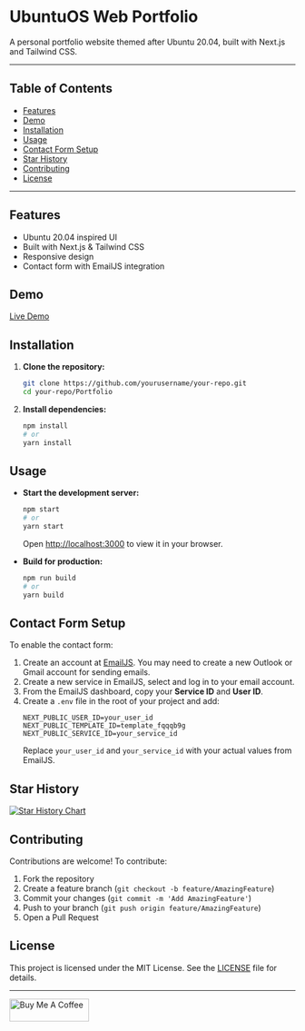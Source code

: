 # UbuntuOS Web Portfolio

A personal portfolio website themed after Ubuntu 20.04, built with Next.js and Tailwind CSS.

---

## Table of Contents
- [Features](#features)
- [Demo](#demo)
- [Installation](#installation)
- [Usage](#usage)
- [Contact Form Setup](#contact-form-setup)
- [Star History](#star-history)
- [Contributing](#contributing)
- [License](#license)

---

## Features
- Ubuntu 20.04 inspired UI
- Built with Next.js & Tailwind CSS
- Responsive design
- Contact form with EmailJS integration

## Demo
[Live Demo](https://your-demo-link.com) <!-- Replace with your actual demo link if available -->

## Installation

1. **Clone the repository:**
   ```bash
   git clone https://github.com/yourusername/your-repo.git
   cd your-repo/Portfolio
   ```
2. **Install dependencies:**
   ```bash
   npm install
   # or
   yarn install
   ```

## Usage

- **Start the development server:**
  ```bash
  npm start
  # or
  yarn start
  ```
  Open [http://localhost:3000](http://localhost:3000) to view it in your browser.

- **Build for production:**
  ```bash
  npm run build
  # or
  yarn build
  ```

## Contact Form Setup

To enable the contact form:

1. Create an account at [EmailJS](https://www.emailjs.com/). You may need to create a new Outlook or Gmail account for sending emails.
2. Create a new service in EmailJS, select and log in to your email account.
3. From the EmailJS dashboard, copy your **Service ID** and **User ID**.
4. Create a `.env` file in the root of your project and add:
   ```env
   NEXT_PUBLIC_USER_ID=your_user_id
   NEXT_PUBLIC_TEMPLATE_ID=template_fqqqb9g
   NEXT_PUBLIC_SERVICE_ID=your_service_id
   ```
   Replace `your_user_id` and `your_service_id` with your actual values from EmailJS.

## Star History
[![Star History Chart](https://api.star-history.com/svg?repos=SpideyHere01/portfolio&type=Date)](https://star-history.com/#SpideyHere01/portfolio&Date)

## Contributing
Contributions are welcome! To contribute:
1. Fork the repository
2. Create a feature branch (`git checkout -b feature/AmazingFeature`)
3. Commit your changes (`git commit -m 'Add AmazingFeature'`)
4. Push to your branch (`git push origin feature/AmazingFeature`)
5. Open a Pull Request

## License
This project is licensed under the MIT License. See the [LICENSE](./LICENSE) file for details.

---

<a href="https://www.buymeacoffee.com/ronak9patel" target="_blank"><img src="https://cdn.buymeacoffee.com/buttons/v2/default-yellow.png" alt="Buy Me A Coffee" style="height: 40px !important;width: 140px !important;" ></a>
